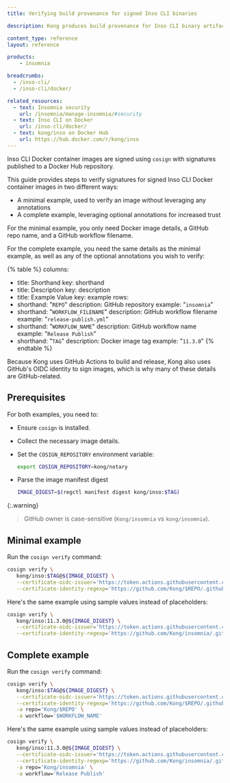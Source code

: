 ```yaml
---
title: Verifying build provenance for signed Inso CLI binaries

description: Kong produces build provenance for Inso CLI binary artifacts, which can be verified.

content_type: reference
layout: reference

products:
    - insomnia

breadcrumbs:
  - /inso-cli/
  - /inso-cli/docker/

related_resources:
  - text: Insomnia security
    url: /insomnia/manage-insomnia/#security
  - text: Inso CLI on Docker
    url: /inso-cli/docker/
  - text: kong/inso on Docker Hub
    url: https://hub.docker.com/r/kong/inso
---
```


Inso CLI Docker container images are signed using `cosign` with signatures published to a Docker Hub repository.

This guide provides steps to verify signatures for signed Inso CLI Docker container images in two different ways:

* A minimal example, used to verify an image without leveraging any annotations
* A complete example, leveraging optional annotations for increased trust

For the minimal example, you only need Docker image details, a GitHub repo name, and a GitHub workflow filename.

For the complete example, you need the same details as the minimal example, as well as any of the optional annotations you wish to verify:

{% table %}
columns:
  - title: Shorthand
    key: shorthand
  - title: Description
    key: description
  - title: Example Value
    key: example
rows:
  - shorthand: "`REPO`"
    description: GitHub repository
    example: "`insomnia`"
  - shorthand: "`WORKFLOW_FILENAME`"
    description: GitHub workflow filename 
    example: "`release-publish.yml`"
  - shorthand: "`WORKFLOW_NAME`"
    description: GitHub workflow name 
    example: "`Release Publish`"
  - shorthand: "`TAG`"
    description: Docker image tag
    example: "`11.3.0`"
{% endtable %}

Because Kong uses GitHub Actions to build and release, Kong also uses GitHub's OIDC identity to sign images, which is why many of these details are GitHub-related.

## Prerequisites

For both examples, you need to:

* Ensure `cosign` is installed.

* Collect the necessary image details.

* Set the `COSIGN_REPOSITORY` environment variable:

   ```sh
   export COSIGN_REPOSITORY=kong/notary
   ```

* Parse the image manifest digest
    ```sh
   IMAGE_DIGEST=$(regctl manifest digest kong/inso:$TAG)
   ```

{:.warning}
> GitHub owner is case-sensitive (`Kong/insomnia` vs `kong/insomnia`).

## Minimal example

Run the `cosign verify` command:

```sh
cosign verify \
   kong/inso:$TAG@${IMAGE_DIGEST} \
   --certificate-oidc-issuer='https://token.actions.githubusercontent.com' \
   --certificate-identity-regexp='https://github.com/Kong/$REPO/.github/workflows/$WORKFLOW_FILENAME'
```

Here's the same example using sample values instead of placeholders:

```sh
cosign verify \
   kong/inso:11.3.0@${IMAGE_DIGEST} \
   --certificate-oidc-issuer='https://token.actions.githubusercontent.com' \
   --certificate-identity-regexp='https://github.com/Kong/insomnia/.github/workflows/release-publish.yml'
```

## Complete example

Run the `cosign verify` command:

```sh
cosign verify \
   kong/inso:$TAG@${IMAGE_DIGEST} \
   --certificate-oidc-issuer='https://token.actions.githubusercontent.com' \
   --certificate-identity-regexp='https://github.com/Kong/$REPO/.github/workflows/$WORKFLOW_FILENAME' \
   -a repo='Kong/$REPO' \
   -a workflow='$WORKFLOW_NAME'
```

Here's the same example using sample values instead of placeholders:

```sh
cosign verify \
   kong/inso:11.3.0@${IMAGE_DIGEST} \
   --certificate-oidc-issuer='https://token.actions.githubusercontent.com' \
   --certificate-identity-regexp='https://github.com/Kong/insomnia/.github/workflows/release-publish.yml' \
   -a repo='Kong/insomnia' \
   -a workflow='Release Publish'
```